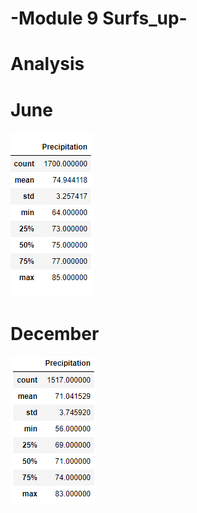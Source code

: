 # -Module 9 Surfs_up-

# Analysis

# June
![June](https://github.com/lrovira/surfs_up/blob/master/June.PNG)

# December
![December](https://github.com/lrovira/surfs_up/blob/master/December.PNG)
